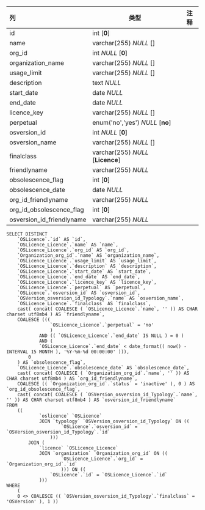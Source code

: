 | 列                        | 类型                              | 注释 |
| :------------------------ | --------------------------------- | ---- |
| id                        | int [**0**]                       |      |
| name                      | varchar(255) *NULL* []            |      |
| org_id                    | int *NULL* [**0**]                |      |
| organization_name         | varchar(255) *NULL* []            |      |
| usage_limit               | varchar(255) *NULL* []            |      |
| description               | text *NULL*                       |      |
| start_date                | date *NULL*                       |      |
| end_date                  | date *NULL*                       |      |
| licence_key               | varchar(255) *NULL* []            |      |
| perpetual                 | enum('no','yes') *NULL* [**no**]  |      |
| osversion_id              | int *NULL* [**0**]                |      |
| osversion_name            | varchar(255) *NULL* []            |      |
| finalclass                | varchar(255) *NULL* [**Licence**] |      |
| friendlyname              | varchar(255) *NULL*               |      |
| obsolescence_flag         | int [**0**]                       |      |
| obsolescence_date         | date *NULL*                       |      |
| org_id_friendlyname       | varchar(255) *NULL*               |      |
| org_id_obsolescence_flag  | int [**0**]                       |      |
| osversion_id_friendlyname | varchar(255) *NULL*               |      |

```
SELECT DISTINCT
	`OSLicence`.`id` AS `id`,
	`OSLicence_Licence`.`name` AS `name`,
	`OSLicence_Licence`.`org_id` AS `org_id`,
	`Organization_org_id`.`name` AS `organization_name`,
	`OSLicence_Licence`.`usage_limit` AS `usage_limit`,
	`OSLicence_Licence`.`description` AS `description`,
	`OSLicence_Licence`.`start_date` AS `start_date`,
	`OSLicence_Licence`.`end_date` AS `end_date`,
	`OSLicence_Licence`.`licence_key` AS `licence_key`,
	`OSLicence_Licence`.`perpetual` AS `perpetual`,
	`OSLicence`.`osversion_id` AS `osversion_id`,
	`OSVersion_osversion_id_Typology`.`name` AS `osversion_name`,
	`OSLicence_Licence`.`finalclass` AS `finalclass`,
	cast( concat( COALESCE ( `OSLicence_Licence`.`name`, '' )) AS CHAR charset utf8mb4 ) AS `friendlyname`,
	COALESCE (((
				`OSLicence_Licence`.`perpetual` = 'no' 
				) 
			AND (( `OSLicence_Licence`.`end_date` IS NULL ) = 0 ) 
			AND (
			`OSLicence_Licence`.`end_date` < date_format(( now() - INTERVAL 15 MONTH ), '%Y-%m-%d 00:00:00' ))),
		0 
	) AS `obsolescence_flag`,
	`OSLicence_Licence`.`obsolescence_date` AS `obsolescence_date`,
	cast( concat( COALESCE ( `Organization_org_id`.`name`, '' )) AS CHAR charset utf8mb4 ) AS `org_id_friendlyname`,
	COALESCE (( `Organization_org_id`.`status` = 'inactive' ), 0 ) AS `org_id_obsolescence_flag`,
	cast( concat( COALESCE ( `OSVersion_osversion_id_Typology`.`name`, '' )) AS CHAR charset utf8mb4 ) AS `osversion_id_friendlyname` 
FROM
	((
			`oslicence` `OSLicence`
			JOIN `typology` `OSVersion_osversion_id_Typology` ON ((
					`OSLicence`.`osversion_id` = `OSVersion_osversion_id_Typology`.`id` 
				)))
		JOIN (
			`licence` `OSLicence_Licence`
			JOIN `organization` `Organization_org_id` ON ((
					`OSLicence_Licence`.`org_id` = `Organization_org_id`.`id` 
					))) ON ((
				`OSLicence`.`id` = `OSLicence_Licence`.`id` 
			))) 
WHERE
	(
	0 <> COALESCE (( `OSVersion_osversion_id_Typology`.`finalclass` = 'OSVersion' ), 1 ))
```

